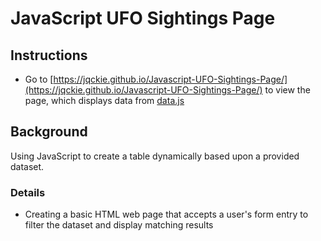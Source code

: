 # JavaScript UFO Sightings Page

## Instructions
* Go to [https://jqckie.github.io/Javascript-UFO-Sightings-Page/](https://jqckie.github.io/Javascript-UFO-Sightings-Page/) to view the page, which displays data from [data.js](static/js/data.js)

## Background

Using JavaScript to create a table dynamically based upon a provided dataset.

### Details

* Creating a basic HTML web page that accepts a user's form entry to filter the dataset and display matching results
